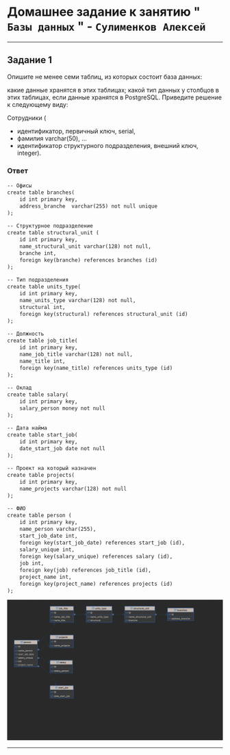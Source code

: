 # Домашнее задание к занятию " `Базы данных` " - `Сулименков Алексей`

---

## Задание 1

Опишите не менее семи таблиц, из которых состоит база данных:

какие данные хранятся в этих таблицах;
какой тип данных у столбцов в этих таблицах, если данные хранятся в PostgreSQL.
Приведите решение к следующему виду:

Сотрудники (

- идентификатор, первичный ключ, serial,
- фамилия varchar(50),
  ...
- идентификатор структурного подразделения, внешний ключ, integer).

### Ответ

```PostgreSQL
-- Офисы
create table branches(
    id int primary key,
    address_branche  varchar(255) not null unique
);
```

```PostgreSQL
-- Структурное подразделение
create table structural_unit (
    id int primary key,
    name_structural_unit varchar(128) not null,
    branche int,
    foreign key(branche) references branches (id)
);
```

```PostgreSQL
-- Тип подразделения
create table units_type(
    id int primary key,
    name_units_type varchar(128) not null,
    structural int,
    foreign key(structural) references structural_unit (id)
);
```

```PostgreSQL
-- Должность
create table job_title(
    id int primary key,
    name_job_title varchar(128) not null,
    name_title int,
    foreign key(name_title) references units_type (id)
);
```

```PostgreSQL
-- Оклад
create table salary(
    id int primary key,
    salary_person money not null
);
```

```PostgreSQL
-- Дата найма
create table start_job(
    id int primary key,
    date_start_job date not null
);
```

```PostgreSQL
-- Проект на который назначен
create table projects(
    id int primary key,
    name_projects varchar(128) not null
);
```

```PostgreSQL
-- ФИО
create table person (
    id int primary key,
    name_person varchar(255),
    start_job_date int,
    foreign key(start_job_date) references start_job (id),
    salary_unique int,
    foreign key(salary_unique) references salary (id),
    job int,
    foreign key(job) references job_title (id),
    project_name int,
    foreign key(project_name) references projects (id)
);
```

![diagram](https://github.com/biparasite/DB-12-01HW-/blob/main/diagram.png)

---
